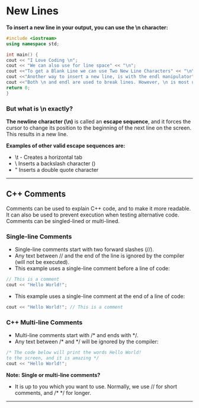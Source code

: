 # New Lines

**To insert a new line in your output, you can use the \n character:**

```cpp
#include <iostream>
using namespace std;

int main() {
cout << "I Love Coding \n";
cout << "We can also use for line space" << "\n";
cout <<"To get a Blank Line we can use Two New Line Characters" << "\n\n";
cout <<"Another way to insert a new line, is with the endl manipulator" <<endl;
cout <<"Both \n and endl are used to break lines. However, \n is most used.";
return 0;
}

```

### But what is \n exactly?
**The newline character (\n)** is called an **escape sequence**, and it forces the cursor to change its position to the beginning of the next line on the screen. This results in a new line.

**Examples of other valid escape sequences are:**
- \t - Creates a horizontal tab
- \\	Inserts a backslash character (\)
- \"	Inserts a double quote character


---

## C++ Comments
Comments can be used to explain C++ code, and to make it more readable. It can also be used to prevent execution when testing alternative code. Comments can be singled-lined or multi-lined.

### Single-line Comments
- Single-line comments start with two forward slashes (//).
- Any text between // and the end of the line is ignored by the compiler (will not be executed).
- This example uses a single-line comment before a line of code:

```cpp
// This is a comment
cout << "Hello World!";

```

- This example uses a single-line comment at the end of a line of code:
```cpp
cout << "Hello World!"; // This is a comment

```

### C++ Multi-line Comments
- Multi-line comments start with /* and ends with */.
- Any text between /* and */ will be ignored by the compiler:

```cpp
/* The code below will print the words Hello World!
to the screen, and it is amazing */
cout << "Hello World!";

```

**Note:**
**Single or multi-line comments?**
- It is up to you which you want to use. Normally, we use // for short comments, and /* */ for longer.

---
